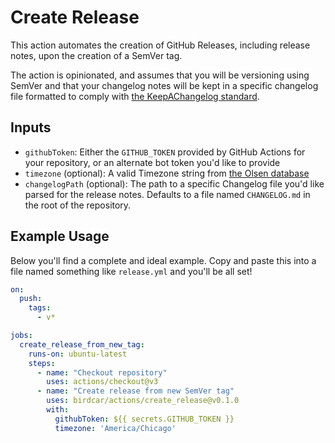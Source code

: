 
# Create Release

This action automates the creation of GitHub Releases, including release notes, upon the creation of a SemVer tag.

The action is opinionated, and assumes that you will be versioning using SemVer and that your changelog notes will be kept in a specific changelog file formatted to comply with [the KeepAChangelog standard](https://keepachangelog.com/en/1.0.0/).

## Inputs

- `githubToken`: Either the `GITHUB_TOKEN` provided by GitHub Actions for your repository, or an alternate bot token you'd like to provide
- `timezone` (optional): A valid Timezone string from [the Olsen database](https://en.wikipedia.org/wiki/List_of_tz_database_time_zones)
- `changelogPath` (optional): The path to a specific Changelog file you'd like parsed for the release notes. Defaults to a file named `CHANGELOG.md` in the root of the repository.

## Example Usage

Below you'll find a complete and ideal example. Copy and paste this into a file named something like `release.yml` and you'll be all set!

```yaml
on:
  push:
    tags:
      - v*

jobs:
  create_release_from_new_tag:
    runs-on: ubuntu-latest
    steps:
      - name: "Checkout repository"
        uses: actions/checkout@v3
      - name: "Create release from new SemVer tag"
        uses: birdcar/actions/create_release@v0.1.0
        with:
          githubToken: ${{ secrets.GITHUB_TOKEN }}
          timezone: 'America/Chicago'
```